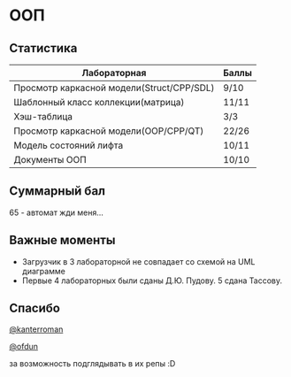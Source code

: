 # ООП

## Статистика

| Лабораторная | Баллы |
| ---|---|
| Просмотр каркасной модели(Struct/CPP/SDL)|9/10|
| Шаблонный класс коллекции(матрица) |11/11|
| Хэш-таблица | 3/3 |
| Просмотр каркасной модели(OOP/CPP/QT)| 22/26 |
| Модель состояний лифта |10/11|
| Документы ООП | 10/10 |

## Суммарный бал

65 - автомат жди меня...

## Важные моменты

- Загрузчик в 3 лабораторной не совпадает со схемой на UML диаграмме
- Первые 4 лабораторных были сданы Д.Ю. Пудову. 5 сдана Тассову.

## Спасибо

[@kanterroman](https://github.com/kanterroman)

[@ofdun](https://github.com/ofdun)

за возможность подглядывать в их репы :D
